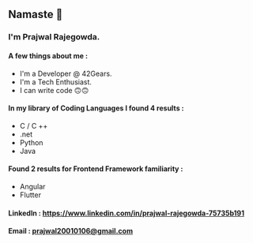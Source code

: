 ## Namaste 🙏
### I'm Prajwal Rajegowda.

#### A few things about me :
- I'm a Developer @ 42Gears.
- I'm a Tech Enthusiast.
- I can write code 🙃🙃

#### In my library of Coding Languages I found 4 results :
- C / C ++
- .net
- Python
- Java

#### Found 2 results for Frontend Framework familiarity :
- Angular
- Flutter 

#### LinkedIn : https://www.linkedin.com/in/prajwal-rajegowda-75735b191
#### Email : prajwal20010106@gmail.com
